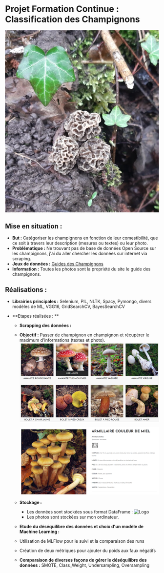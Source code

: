 # Projet Formation Continue : Classification des Champignons
![Logo](photos/Morilles.jpg)


## Mise en situation :
- **But :** Catégoriser les champignons en fonction de leur comestibilité, que ce soit à travers leur description (mesures ou textes) ou leur photo.
- **Problématique :** Ne trouvant pas de base de données Open Source sur les champignons, j'ai du aller chercher les données sur internet via scraping. 
- **Jeux de données :** [Guides des Champignons](https://www.guidedeschampignons.com/)
- **Information :** Toutes les photos sont la propriété du site le guide des champignons.


## Réalisations :
- **Librairies principales :** Selenium, PIL, NLTK, Spacy, Pymongo, divers modèles de ML, VGG16, GridSearchCV, BayesSearchCV
   
- **Etapes réalisées : **
    - **Scrapping des données :**
	- **Objectif :** Passer de champignon en champignon et récupérer le maximum d'informations (textes et photo).
      	![Logo](photos/LesChampignons.png)
          
      	![Logo](photos/Champignon.png)
	- **Stockage :**
 		- Les données sont stockées sous format DataFrame :
     		![Logo](photos/DatatFrameInitiale.png)
   		- Les photos sont stockées sur mon ordinateur.

    - **Etude du déséquilibre des données et choix d'un modèle de Machine Learning :**
	- Utilisation de MLFlow pour le suivi et la comparaison des runs
	- Création de deux métriques pour ajouter du poids aux faux négatifs
	- **Comparaison de diverses façons de gérer le déséquilibre des données :** SMOTE, Class_Weight, Undersampling, Oversampling
